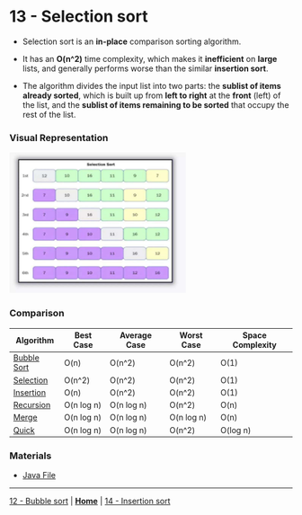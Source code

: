 # 13 - Selection sort

- Selection sort is an **in-place** comparison sorting algorithm.

- It has an **O(n^2)** time complexity, which makes it **inefficient** on **large** lists, and generally performs worse than the similar **insertion sort**.

- The algorithm divides the input list into two parts: the **sublist of items already sorted**, which is built up from **left to right** at the **front** (left) of the list, and the **sublist of items remaining to be sorted** that occupy the rest of the list.


### Visual Representation

<img src="../../../assets/images/selectionsort.png" height=250px>

### Comparison

| Algorithm                                   | Best Case  | Average Case | Worst Case | Space Complexity |
| ------------------------------------------- | ---------- | ------------ | ---------- | ---------------- |
| [Bubble Sort](../12-bubble-sort/README.md)  | O(n)       | O(n^2)       | O(n^2)     | O(1)             |
| [Selection](../13-selection-sort/README.md) | O(n^2)     | O(n^2)       | O(n^2)     | O(1)             |
| [Insertion](../14-insertion-sort/README.md) | O(n)       | O(n^2)       | O(n^2)     | O(1)             |
| [Recursion](../15-recursion/README.md)      | O(n log n) | O(n log n)   | O(n^2)     | O(n)             |
| [Merge](../16-merge-sort/README.md)         | O(n log n) | O(n log n)   | O(n log n) | O(n)             |
| [Quick](../17-quick-sort/README.md)         | O(n log n) | O(n log n)   | O(n^2)     | O(log n)         |


### Materials

* [Java File](./selsort.java)


---

[12 - Bubble sort](../12-bubble-sort/README.md) | **[Home](../README.md)** | [14 - Insertion sort](../14-insertion-sort/README.md)